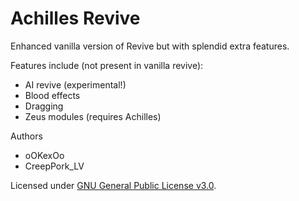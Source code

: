 # Achilles Revive
Enhanced vanilla version of Revive but with splendid extra features.

Features include (not present in vanilla revive):  
- AI revive (experimental!)  
- Blood effects
- Dragging  
- Zeus modules (requires Achilles)  

Authors  
- oOKexOo  
- CreepPork_LV  

Licensed under [GNU General Public License v3.0](https://github.com/ArmaAchilles/AchillesRevive/blob/master/LICENSE).